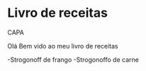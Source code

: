 # Livro de receitas 

CAPA

Olá Bem vido ao meu livro de receitas 

-Strogonoff de frango
-Strogonoffo de carne
